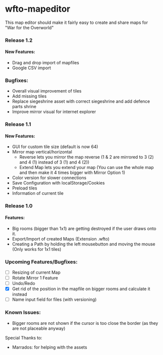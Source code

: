 ﻿# wfto-mapeditor
This map editor should make it fairly easy to create and share maps for "War for the Overworld"

### Release 1.2
#### New Features:
- Drag and drop import of mapfiles
- Google CSV import

### Bugfixes:
- Overall visual improvement of tiles
- Add missing tiles
- Replace siegeshrine asset with correct siegeshrine and add defence parts shrine
- Improve mirror visual for internet explorer

### Release 1.1
#### New Features:
- GUI for custom tile size (default is now 64)
- Mirror map vertical/horizontal
	- Reverse lets you mirror the map reverse (1 & 2 are mirrored to 3 (2) and 4 (1) instead of 3 (1) and 4 (2))
	- Extend Map lets you extend your map (You can use the whole map and then make it 4 times bigger with Mirror Option 1)
- Color version for slower connections
- Save Configuration with localStorage/Cookies
- Preload tiles
- Information of current tile
	
### Release 1.0
#### Features:
- Big rooms (bigger than 1x1) are getting destroyed if the user draws onto it.
- Export/Import of created Maps (Extension .wfto)
- Creating a Path by holding the left mousebutton and moving the mouse (Only works for 1x1 tiles)

### Upcoming Features/Bugfixes:
- [ ] Resizing of current Map
- [ ] Rotate Mirror 1 Feature
- [ ] Undo/Redo
- [x] Get rid of the position in the mapfile on bigger rooms and calculate it instead
- [ ] Name input field for files (with versioning)

### Known Issues:
- Bigger rooms are not shown if the cursor is too close the border (as they are not placeable anyway)

Special Thanks to:
- Marrados: for helping with the assets
